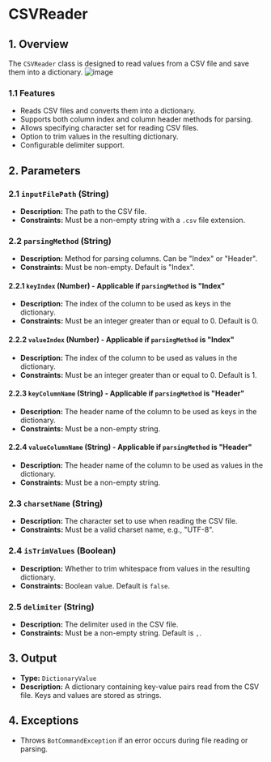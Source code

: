 # CSVReader

## 1. Overview

The `CSVReader` class is designed to read values from a CSV file and save them into a dictionary.
![image](https://github.com/A360-Tools/Bot-Framework/assets/82057278/08014370-a4b5-4001-9736-2e77fcc1bb90)

### 1.1 Features

- Reads CSV files and converts them into a dictionary.
- Supports both column index and column header methods for parsing.
- Allows specifying character set for reading CSV files.
- Option to trim values in the resulting dictionary.
- Configurable delimiter support.

## 2. Parameters

### 2.1 `inputFilePath` (String)

- **Description:** The path to the CSV file.
- **Constraints:** Must be a non-empty string with a `.csv` file extension.

### 2.2 `parsingMethod` (String)

- **Description:** Method for parsing columns. Can be "Index" or "Header".
- **Constraints:** Must be non-empty. Default is "Index".

#### 2.2.1 `keyIndex` (Number) - Applicable if `parsingMethod` is "Index"

- **Description:** The index of the column to be used as keys in the dictionary.
- **Constraints:** Must be an integer greater than or equal to 0. Default is 0.

#### 2.2.2 `valueIndex` (Number) - Applicable if `parsingMethod` is "Index"

- **Description:** The index of the column to be used as values in the dictionary.
- **Constraints:** Must be an integer greater than or equal to 0. Default is 1.

#### 2.2.3 `keyColumnName` (String) - Applicable if `parsingMethod` is "Header"

- **Description:** The header name of the column to be used as keys in the dictionary.
- **Constraints:** Must be a non-empty string.

#### 2.2.4 `valueColumnName` (String) - Applicable if `parsingMethod` is "Header"

- **Description:** The header name of the column to be used as values in the dictionary.
- **Constraints:** Must be a non-empty string.

### 2.3 `charsetName` (String)

- **Description:** The character set to use when reading the CSV file.
- **Constraints:** Must be a valid charset name, e.g., "UTF-8".

### 2.4 `isTrimValues` (Boolean)

- **Description:** Whether to trim whitespace from values in the resulting dictionary.
- **Constraints:** Boolean value. Default is `false`.

### 2.5 `delimiter` (String)

- **Description:** The delimiter used in the CSV file.
- **Constraints:** Must be a non-empty string. Default is `,`.

## 3. Output

- **Type:** `DictionaryValue`
- **Description:** A dictionary containing key-value pairs read from the CSV file. Keys and values are stored as
  strings.

## 4. Exceptions

- Throws `BotCommandException` if an error occurs during file reading or parsing.
